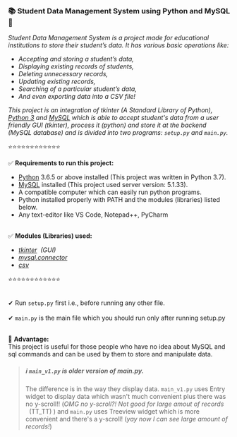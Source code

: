 ### 📚 Student Data Management System using Python and MySQL 📁

*Student Data Management System is a project made for educational institutions to store their student’s data. It has various basic operations like:*
-	*Accepting and storing a student’s data,*
-	*Displaying existing records of students,*
-	*Deleting unnecessary records,*
-	*Updating existing records,*
-	*Searching of a particular student’s data,*
-	*And even exporting data into a CSV file!*

*This project is an integration of tkinter (A Standard Library of Python), [Python 3](https://www.python.org/) and [MySQL](https://www.mysql.com/) which is able to accept student's data from a user friendly GUI (tkinter), process it (python) and store it at the backend (MySQL database) and is divided into two programs: `setup.py` and `main.py`.*

⭐⭐⭐⭐⭐⭐⭐⭐⭐⭐⭐⭐

✅ **Requirements to run this project:**
- [Python](https://www.python.org/) 3.6.5 or above installed (This project was written in Python 3.7).
- [MySQL](https://www.mysql.com/) installed (This project used server version: 5.1.33).
- A compatible computer which can easily run python programs.
- Python installed properly with PATH and the modules (libraries) listed below.
- Any text-editor like VS Code, Notepad++, PyCharm

<br />✅ **Modules (Libraries) used:**
- *[tkinter](https://docs.python.org/3/library/tkinter.html) &nbsp;(GUI)*
- *[mysql.connector](https://pypi.org/project/mysql-connector-python/)*
- *[csv](https://docs.python.org/3/library/csv.html)* 

⭐⭐⭐⭐⭐⭐⭐⭐⭐⭐⭐⭐

<br /> ✔ Run `setup.py` first i.e., before running any other file.
<br /> <br /> ✔ `main.py` is the main file which you should run only after running setup.py
<br /> <br /> 

🎉 **Advantage:**<br />
This project is useful for those people who have no idea about MySQL and sql commands and can be used by them to store and manipulate data.


> ##### ℹ `main_v1.py` is older version of main.py.
>The difference is in the way they display data. `main_v1.py` uses Entry widget to display data which wasn't much convenient plus there was no y-scroll!! (*OMG no y-scroll?! Not good for large amout of records* &nbsp;&nbsp;(TT_TT)&nbsp;) and `main.py` uses Treeview widget which is more convenient and there's a y-scroll! (*yay now I can see large amount of records!*)